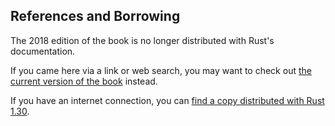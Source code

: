 ## References and Borrowing

The 2018 edition of the book is no longer distributed with Rust's documentation.

If you came here via a link or web search, you may want to check out [the current
version of the book](../ch04-02-references-and-borrowing.md) instead.

If you have an internet connection, you can [find a copy distributed with
Rust
1.30](https://doc.rust-lang.org/1.30.0/book/2018-edition/ch04-02-references-and-borrowing.html).